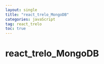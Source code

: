 ```yaml
---
layout: single
title: "react_trelo_MongoDB"
categories: javaScript
tag: react_trelo
toc: true
---
```


# react_trelo_MongoDB




